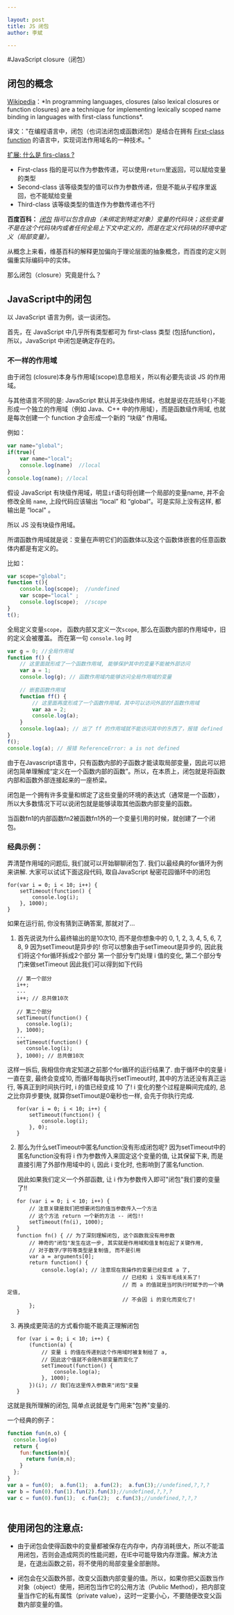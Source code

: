 ```yaml
---

layout: post
title: JS 闭包
author: 李斌

--- 
```


#JavaScript closure（闭包）

##   **闭包的概念**
[Wikipedia](https://en.wikipedia.org/wiki/Closure_(computer_programming))：*In programming languages, closures (also lexical closures or function closures) are a technique for implementing lexically scoped name binding in languages with first-class functions*. 

译文："在编程语言中，闭包（也词法闭包或函数闭包）是结合在拥有 [First-class function](https://en.wikipedia.org/wiki/First-class_function) 的语言中，实现词法作用域名的一种技术。"

[扩展: 什么是 firs-class ?](https://www.zhihu.com/question/27460623/answer/36747015)

+ First-class 指的是可以作为参数传递，可以使用`return`里返回，可以赋给变量的类型
+ Second-class 该等级类型的值可以作为参数传递，但是不能从子程序里返回，也不能赋给变量 
+ Third-class 该等级类型的值连作为参数传递也不行

**百度百科：** *[闭包](http://baike.baidu.com/link?url=wheoR5tCOFANd56LTm1x3_9k5OdwdaO5JnBzDs4kIC7KMbLT74G6cLD0whz8KgzSBO2B10iSTfeT0B-M-eLxm_) 指可以包含自由（未绑定到特定对象）变量的代码块；这些变量不是在这个代码块内或者任何全局上下文中定义的，而是在定义代码块的环境中定义（局部变量）。*

从概念上来看，维基百科的解释更加偏向于理论层面的抽象概念，而百度的定义则偏重实际编码中的实体。

那么闭包（closure）究竟是什么？

## JavaScript中的闭包

以 JavaScript 语言为例，谈一谈闭包。

首先，在 JavaScript 中几乎所有类型都可为 first-class 类型 (包括function)， 所以，JavaScript 中闭包是确定存在的。

### 不一样的作用域

由于闭包 (closure)本身与作用域(scope)息息相关，所以有必要先谈谈 JS 的作用域。

与其他语言不同的是: JavaScript 默认并无块级作用域，也就是说在花括号`{}`不能形成一个独立的作用域（例如 Java、C++ 中的作用域），而是函数级作用域, 也就是每次创建一个 function 才会形成一个新的 “块级“ 作用域。

例如：

```js
var name="global";  
if(true){  
    var name="local";  
    console.log(name)  //local
}  
console.log(name); //local
```
假设 JavaScript 有块级作用域，明显`if`语句将创建一个局部的变量name, 并不会修改全局 `name`, 上段代码应该输出 “local” 和 “global”。可是实际上没有这样, 都输出是 “local" 。

所以 JS 没有块级作用域。

所谓函数作用域就是说：变量在声明它们的函数体以及这个函数体嵌套的任意函数体内都是有定义的。

比如：

```js
var scope="global";  
function t(){  
    console.log(scope);  //undefined
    var scope="local" ; 
    console.log(scope);  //scope
}  
t();  
```
全局定义变量`scope`， 函数内部又定义一次`scope`, 那么在函数内部的作用域中，旧的定义会被覆盖。 而在第一句 `console.log` 时

```js
var g = 0; //全局作用域
function f() {
    // 这里面就形成了一个函数作用域, 能够保护其中的变量不能被外部访问
    var a = 1;
    console.log(g); // 函数作用域内能够访问全局作用域的变量
    
    // 嵌套函数作用域
    function ff() {
        // 这里面再度形成了一个函数作用域，其中可以访问外部的f函数作用域
        var aa = 2;
        console.log(a);
    }
    console.log(aa); // 出了 ff 的作用域就不能访问其中的东西了，报错 defined
}
f();
console.log(a); // 报错 ReferenceError: a is not defined
```
由于在Javascript语言中，只有函数内部的子函数才能读取局部变量，因此可以把闭包简单理解成“定义在一个函数内部的函数”。所以，在本质上，闭包就是将函数内部和函数外部连接起来的一座桥梁。

闭包是一个拥有许多变量和绑定了这些变量的环境的表达式（通常是一个函数），所以大多数情况下可以说闭包就是能够读取其他函数内部变量的函数。

当函数fn1的内部函数fn2被函数fn1外的一个变量引用的时候，就创建了一个闭包。

###  经典示例：

弄清楚作用域的问题后, 我们就可以开始聊聊闭包了.
我们以最经典的for循环为例来讲解. 大家可以试试下面这段代码, 取自JavaScript 秘密花园循环中的闭包

```
for(var i = 0; i < 10; i++) {
    setTimeout(function() {
        console.log(i);
    }, 1000);
}
```
如果在运行前, 你没有猜到正确答案, 那就对了...


1. 首先说说为什么最终输出的是10次10, 而不是你想象中的 0, 1, 2, 3, 4, 5, 6, 7, 8, 9
   因为setTimeout是异步的!
   你可以想象由于setTimeout是异步的, 因此我们将这个for循环拆成2个部分
   第一个部分专门处理 i 值的变化, 第二个部分专门来做setTimeout
   因此我们可以得到如下代码
   
```
   // 第一个部分
   i++;
   ... 
   i++; // 总共做10次

   // 第二个部分
   setTimeout(function() {
      console.log(i);
   }, 1000);
   ...
   setTimeout(function() {
      console.log(i);
   }, 1000); // 总共做10次

```
   这样一拆后, 我相信你肯定知道之前那个for循环的运行结果了.
   由于循环中的变量 i 一直在变, 最终会变成10, 而循环每每执行setTimeout时, 其中的方法还没有真正运行, 等真正到时间执行时, i 的值已经变成 10 了!
   i 变化的整个过程是瞬间完成的, 总之比你异步要快, 就算你setTimout是0毫秒也一样, 会先于你执行完成.
```
   for(var i = 0; i < 10; i++) {
       setTimeout(function() {
           console.log(i);
       }, 0);
   }
```
2. 那么为什么setTimeout中匿名function没有形成闭包呢?
   因为setTimeout中的匿名function没有将 i 作为参数传入来固定这个变量的值, 让其保留下来, 而是直接引用了外部作用域中的 i, 因此 i 变化时, 也影响到了匿名function.

   因此如果我们定义一个外部函数, 让 i 作为参数传入即可"闭包"我们要的变量了!!
   
```
   for (var i = 0; i < 10; i++) {
       // 注意关键是我们把想要闭包的值当参数传入一个方法
       // 这个方法 return 一个新的方法 -- 闭包!!
       setTimeout(fn(i), 1000);
   }
   function fn() { // 为了深刻理解闭包, 这个函数我没有用参数
       // 神奇的"闭包"发生在这一步, 其实就是作用域和值复制在起了关键作用,
       // 对于数字/字符等类型是复制值, 而不是引用
       var a = arguments[0];
       return function() {
           console.log(a); // 注意现在我操作的变量已经变成 a 了,
                                     // 已经和 i 没有半毛线关系了!
                                     // 而 a 的值就是当时执行时赋予的一个确定值,
                                     // 不会因 i 的变化而变化了!
       };
   }
```

3. 再换成更简洁的方式看你能不能真正理解闭包

```   
   for (var i = 0; i < 10; i++) {
       (function(a) {
           // 变量 i 的值在传递到这个作用域时被复制给了 a,
           // 因此这个值就不会随外部变量而变化了
           setTimeout(function() {
               console.log(a);
           }, 1000);
       })(i); // 我们在这里传入参数来"闭包"变量
   }
```
这就是我所理解的闭包, 简单点说就是专门用来"包养"变量的.

一个经典的例子：

 
```js
function fun(n,o) {
  console.log(o)
  return {
    fun:function(m){
      return fun(m,n);
    }
  };
}
var a = fun(0);  a.fun(1);  a.fun(2);  a.fun(3);//undefined,?,?,?
var b = fun(0).fun(1).fun(2).fun(3);//undefined,?,?,?
var c = fun(0).fun(1);  c.fun(2);  c.fun(3);//undefined,?,?,?
        
```


## 使用闭包的注意点:

+ 由于闭包会使得函数中的变量都被保存在内存中，内存消耗很大，所以不能滥用闭包，否则会造成网页的性能问题，在IE中可能导致内存泄露。解决方法是，在退出函数之前，将不使用的局部变量全部删除。

+ 闭包会在父函数外部，改变父函数内部变量的值。所以，如果你把父函数当作对象（object）使用，把闭包当作它的公用方法（Public Method），把内部变量当作它的私有属性（private value），这时一定要小心，不要随便改变父函数内部变量的值。


